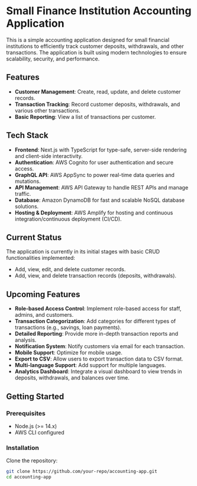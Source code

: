 # Small Finance Institution Accounting Application

This is a simple accounting application designed for small financial institutions to efficiently track customer deposits, withdrawals, and other transactions. The application is built using modern technologies to ensure scalability, security, and performance.

## Features
- **Customer Management**: Create, read, update, and delete customer records.
- **Transaction Tracking**: Record customer deposits, withdrawals, and various other transactions.
- **Basic Reporting**: View a list of transactions per customer.

## Tech Stack
- **Frontend**: Next.js with TypeScript for type-safe, server-side rendering and client-side interactivity.
- **Authentication**: AWS Cognito for user authentication and secure access.
- **GraphQL API**: AWS AppSync to power real-time data queries and mutations.
- **API Management**: AWS API Gateway to handle REST APIs and manage traffic.
- **Database**: Amazon DynamoDB for fast and scalable NoSQL database solutions.
- **Hosting & Deployment**: AWS Amplify for hosting and continuous integration/continuous deployment (CI/CD).

## Current Status
The application is currently in its initial stages with basic CRUD functionalities implemented:
- Add, view, edit, and delete customer records.
- Add, view, and delete transaction records (deposits, withdrawals).

## Upcoming Features
- **Role-based Access Control**: Implement role-based access for staff, admins, and customers.
- **Transaction Categorization**: Add categories for different types of transactions (e.g., savings, loan payments).
- **Detailed Reporting**: Provide more in-depth transaction reports and analysis.
- **Notification System**: Notify customers via email for each transaction.
- **Mobile Support**: Optimize for mobile usage.
- **Export to CSV**: Allow users to export transaction data to CSV format.
- **Multi-language Support**: Add support for multiple languages.
- **Analytics Dashboard**: Integrate a visual dashboard to view trends in deposits, withdrawals, and balances over time.

## Getting Started

### Prerequisites
- Node.js (>= 14.x)
- AWS CLI configured

### Installation

Clone the repository:

```bash
git clone https://github.com/your-repo/accounting-app.git
cd accounting-app
